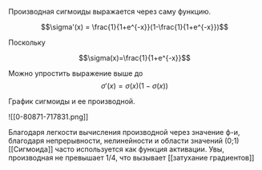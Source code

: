 Производная сигмоиды выражается через саму функцию.

$$\sigma'(x) = \frac{1}{1+e^{-x}}(1-\frac{1}{1+e^{-x}})$$

Поскольку 

$$\sigma(x)=\frac{1}{1+e^{-x}}$$

Можно упростить выражение выше до 
$$\sigma'(x) = {\sigma(x)}(1-\sigma(x))$$

График сигмоиды и ее производной.

![[0-80871-717831.png]]

Благодаря легкости вычисления производной через значение ф-и, благодаря непрерывности, нелинейности и области значений (0;1) [[Сигмоида]] часто используется как функция активации. Увы, производная не превышает 1/4, что вызывает [[затухание градиентов]]